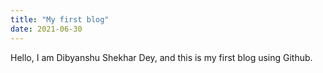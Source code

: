 ```yaml
---
title: "My first blog"
date: 2021-06-30
---
```



Hello, I am Dibyanshu Shekhar Dey, and this is my first blog using Github.
